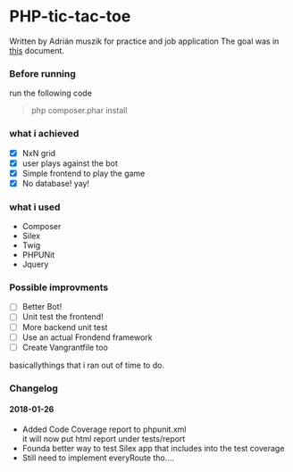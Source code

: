 # PHP-tic-tac-toe

Written by Adrián muszik 
for practice and job application
The goal was in [this](https://github.com/NaGeL182/PHP-tic-tac-toe/blob/master/practical_backend_task_tic_tac_toe.pdf) document.

### Before running
run the following code
>php composer.phar install

### what i achieved
- [x] NxN grid
- [x] user plays against the bot
- [x] Simple frontend to play the game
- [x] No database! yay!

### what i used
* Composer
* Silex
* Twig
* PHPUNit
* Jquery

### Possible improvments
- [ ] Better Bot!
- [ ] Unit test the frontend!
- [ ] More backend unit test
- [ ] Use an actual Frondend framework
- [ ] Create Vangrantfile too

basicallythings that i ran out of time to do. 

### Changelog
#### 2018-01-26
* Added Code Coverage report to phpunit.xml  
    it will now put html report under tests/report
* Founda better way to test Silex app that includes into the test coverage
* Still need to implement everyRoute tho....
